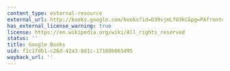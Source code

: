```yaml
---
content_type: external-resource
external_url: http://books.google.com/books?id=D39vjmLfO3kC&pg=PAfrontcover
has_external_license_warning: true
license: https://en.wikipedia.org/wiki/All_rights_reserved
status: ''
title: Google Books
uid: f1c17db1-c26d-42a3-8d1c-17180b065d95
wayback_url: ''
---
```

